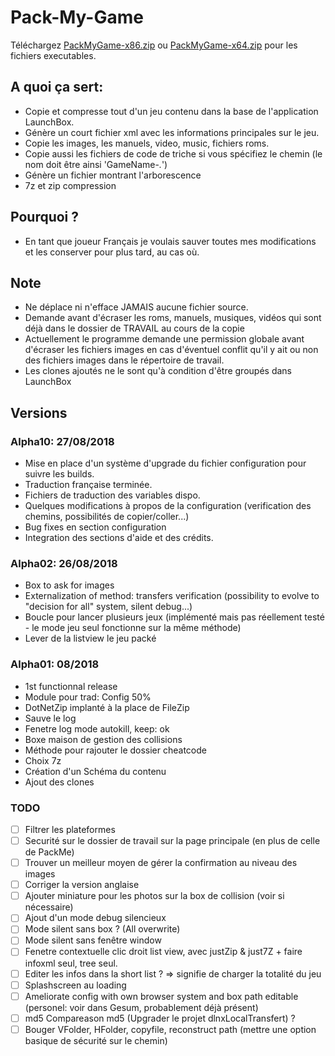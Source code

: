 
# Pack-My-Game

Téléchargez [PackMyGame-x86.zip](https://github.com/daerlnaxe/Pack-My-Game/blob/master/PackMyGame%20x86%20-%20A03.zip) ou [PackMyGame-x64.zip](https://github.com/daerlnaxe/Pack-My-Game/blob/master/PackMyGame%20x64%20-%20A02.zip) pour les fichiers executables.

## A quoi ça sert:
 * Copie et compresse tout d'un jeu contenu dans la base de l'application LaunchBox.
 * Génère un court fichier xml avec les informations principales sur le jeu.
 * Copie les images, les manuels, video, music, fichiers roms.
 * Copie aussi les fichiers de code de triche si vous spécifiez le chemin (le nom doit être ainsi 'GameName-*.*')
 * Génère un fichier montrant l'arborescence
 * 7z et zip compression
	
## Pourquoi ?
 * En tant que joueur Français je voulais sauver toutes mes modifications et les conserver pour plus tard, au cas où.

## Note
 * Ne déplace ni n'efface JAMAIS aucune fichier source.
 * Demande avant d'écraser les roms, manuels, musiques, vidéos qui sont déjà dans le dossier de TRAVAIL au cours de la copie
 * Actuellement le programme demande une permission globale avant d'écraser les fichiers images en cas d'éventuel conflit qu'il y ait ou non des fichiers images dans le répertoire de travail.
 * Les clones ajoutés ne le sont qu'à condition d'être groupés dans LaunchBox
		
## Versions

### Alpha10: 27/08/2018
* Mise en place d'un système d'upgrade du fichier configuration pour suivre les builds.
* Traduction française terminée.
* Fichiers de traduction des variables dispo.
* Quelques modifications à propos de la configuration (verification des chemins, possibilités de copier/coller...)
* Bug fixes en section configuration
* Integration des sections d'aide et des crédits.

### Alpha02: 26/08/2018
 * Box to ask for images 
 * Externalization of method: transfers verification (possibility to evolve to "decision for all" system, silent debug...)
 * Boucle pour lancer plusieurs jeux (implémenté mais pas réellement testé - le mode jeu seul fonctionne sur la même méthode)
 * Lever de la listview le jeu packé
 
### Alpha01: 08/2018
 * 1st functionnal release
 * Module pour trad: Config 50%
 * DotNetZip implanté à la place de FileZip		
 * Sauve le log
 * Fenetre log mode autokill, keep: ok
 * Boxe maison de gestion des collisions
 * Méthode pour rajouter le dossier cheatcode
 * Choix 7z 
 * Création d'un Schéma du contenu
 * Ajout des clones

		
### TODO
 - [ ] Filtrer les plateformes
 - [ ] Securité sur le dossier de travail sur la page principale (en plus de celle de PackMe)
 - [ ] Trouver un meilleur moyen de gérer la confirmation au niveau des images
 - [ ] Corriger la version anglaise
 - [ ] Ajouter miniature pour les photos sur la box de collision (voir si nécessaire)
 - [ ] Ajout d'un mode debug silencieux
 - [ ] Mode silent sans box ? (All overwrite)
 - [ ] Mode silent sans fenêtre window
 - [ ] Fenetre contextuelle clic droit list view, avec justZip & just7Z + faire infoxml seul, tree seul.
 - [ ] Editer les infos dans la short list ? => signifie de charger la totalité du jeu
 - [ ] Splashscreen au loading
 - [ ] Ameliorate config with own browser system  and box path editable (personel: voir dans Gesum, probablement déjà présent)
 - [ ] md5 Compareason md5 (Upgrader le projet dlnxLocalTransfert) ?
 - [ ] Bouger VFolder, HFolder, copyfile, reconstruct path (mettre une option basique de sécurité sur le chemin)

